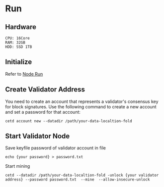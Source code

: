 # Run

## Hardware

```
CPU: 16Core
RAM: 32GB
HDD: SSD 1TB
```

## Initialize

Refer to [Node Run](/en-us/node_run.md)

## Create Validator Address

You need to create an account that represents a validator's consensus key for block signatures. Use the following command to create a new account and set a password for that account:

```
cetd account new --datadir /path/your-data-localtion-fold
```

## Start Validator Node

Save keyfile password of validator account in file

```
echo {your password} > password.txt
```

Start mining
```
cetd --datadir /path/your-data-localtion-fold -unlock {your validator address} --password password.txt  --mine  --allow-insecure-unlock
```